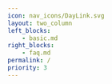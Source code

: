 ```yaml
---
icon: nav_icons/DayLink.svg
layout: two_column
left_blocks:
    - basic.md
right_blocks:
    - faq.md
permalink: /
priority: 3
---
```

